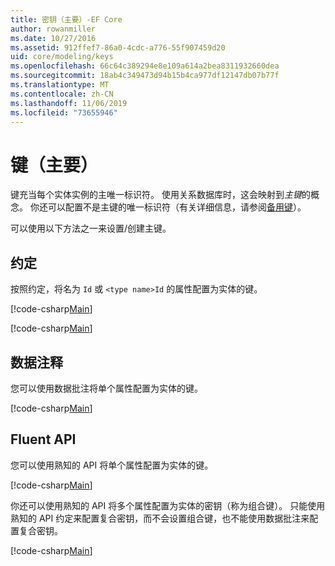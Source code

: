 ```yaml
---
title: 密钥（主要）-EF Core
author: rowanmiller
ms.date: 10/27/2016
ms.assetid: 912ffef7-86a0-4cdc-a776-55f907459d20
uid: core/modeling/keys
ms.openlocfilehash: 66c64c389294e8e109a614a2bea8311932660dea
ms.sourcegitcommit: 18ab4c349473d94b15b4ca977df12147db07b77f
ms.translationtype: MT
ms.contentlocale: zh-CN
ms.lasthandoff: 11/06/2019
ms.locfileid: "73655946"
---
```

# <a name="keys-primary"></a>键（主要）

键充当每个实体实例的主唯一标识符。 使用关系数据库时，这会映射到*主键*的概念。 你还可以配置不是主键的唯一标识符（有关详细信息，请参阅[备用键](alternate-keys.md)）。

可以使用以下方法之一来设置/创建主键。

## <a name="conventions"></a>约定

按照约定，将名为 `Id` 或 `<type name>Id` 的属性配置为实体的键。

[!code-csharp[Main](../../../samples/core/Modeling/Conventions/KeyId.cs?name=KeyId&highlight=3)]

[!code-csharp[Main](../../../samples/core/Modeling/Conventions/KeyTypeNameId.cs?name=KeyIdhighlight=3)]

## <a name="data-annotations"></a>数据注释

您可以使用数据批注将单个属性配置为实体的键。

[!code-csharp[Main](../../../samples/core/Modeling/DataAnnotations/KeySingle.cs?highlight=13)]

## <a name="fluent-api"></a>Fluent API

您可以使用熟知的 API 将单个属性配置为实体的键。

[!code-csharp[Main](../../../samples/core/Modeling/FluentAPI/KeySingle.cs?highlight=11,12)]

你还可以使用熟知的 API 将多个属性配置为实体的密钥（称为组合键）。 只能使用熟知的 API 约定来配置复合密钥，而不会设置组合键，也不能使用数据批注来配置复合密钥。

[!code-csharp[Main](../../../samples/core/Modeling/FluentAPI/KeyComposite.cs?highlight=11,12)]
